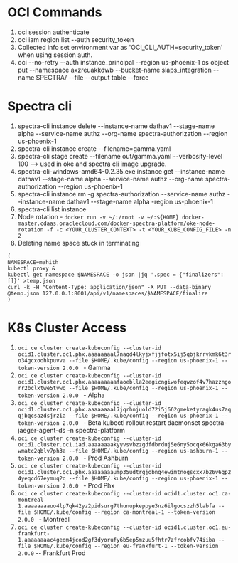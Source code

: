 
# OCI Commands
1. oci session authenticate
1. oci iam region list --auth security_token
1. Collected info set environment var as 'OCI_CLI_AUTH=security_token' when using session auth.
1. oci --no-retry --auth instance_principal --region us-phoenix-1 os object put --namespace axzreuakkdwb  --bucket-name slaps_integration --name SPECTRA/<filename> --file <filename>   --output table --force


# Spectra cli
1. spectra-cli instance delete  --instance-name dathav1 --stage-name alpha --service-name authz --org-name spectra-authorization --region us-phoenix-1
1. spectra-cli instance create --filename=gamma.yaml
1. spectra-cli stage create --filename out/gamma.yaml --verbosity-level 100  --> used in oke and spectra cli image upgrade.
1. spectra-cli-windows-amd64-0.2.35.exe  instance get --instance-name dathav1 --stage-name alpha --service-name authz --org-name spectra-authorization --region us-phoenix-1
1. spectra-cli instance rm -g spectra-authorization --service-name authz --instance-name dathav1 --stage-name alpha -region us-phoenix-1
1. spectra-cli list instance 
1. Node rotation - `docker run -v ~/:/root -v ~/:${HOME} docker-master.cdaas.oraclecloud.com/docker-spectra-platform/oke-node-rotation -f -c <YOUR_CLUSTER_CONTEXT> -t <YOUR_KUBE_CONFIG_FILE> -n 2`
1. Deleting name space stuck in terminating
```
(       
NAMESPACE=mahith
kubectl proxy &
kubectl get namespace $NAMESPACE -o json |jq '.spec = {"finalizers":[]}' >temp.json
curl -k -H "Content-Type: application/json" -X PUT --data-binary @temp.json 127.0.0.1:8001/api/v1/namespaces/$NAMESPACE/finalize
)
```

# K8s Cluster Access
1. `oci ce cluster create-kubeconfig --cluster-id ocid1.cluster.oc1.phx.aaaaaaaal7naqd4lkyjxfjjfotx5ij5qbjkrrvkmk6t3ro34gcxoohkpuvva --file $HOME/.kube/config --region us-phoenix-1 --token-version 2.0.0 ` - Gamma
1. `oci ce cluster create-kubeconfig --cluster-id ocid1.cluster.oc1.phx.aaaaaaaaafaoeblla2eegicngiwofeqwzof4v7hazzngorr2bclxtwe5tvwq --file $HOME/.kube/config --region us-phoenix-1 --token-version 2.0.0 ` - Alpha
1. `oci ce cluster create-kubeconfig --cluster-id ocid1.cluster.oc1.phx.aaaaaaaal7jqrhnjuold72i5j662gmeketyragk4us7aqqjbqcsazdsjrzia --file $HOME/.kube/config --region us-phoenix-1 --token-version 2.0.0 ` - Beta
kubectl rollout restart daemonset spectra-jaeger-agent-ds -n spectra-platform
1. `oci ce cluster create-kubeconfig --cluster-id ocid1.cluster.oc1.iad.aaaaaaaakyyvsvbzzgdfdbrduj5e6ny5ocqk66kga63bywmatc2qblv7ph3a --file $HOME/.kube/config --region us-ashburn-1 --token-version 2.0.0 ` - Prod Ashburn
1. `oci ce cluster create-kubeconfig --cluster-id ocid1.cluster.oc1.phx.aaaaaaaaump35udtrgjobnq4ewimtnogscxx7b26v6gp24yeqcd67eymuq2q --file $HOME/.kube/config --region us-phoenix-1 --token-version 2.0.0 ` - Prod Phx
1. `oci ce cluster create-kubeconfig --cluster-id ocid1.cluster.oc1.ca-montreal-1.aaaaaaaauo4lp7qk42yz2pidsurg7thunupkeppye3nz6ilgocszzh5labfa --file $HOME/.kube/config --region ca-montreal-1 --token-version 2.0.0 ` - Montreal
1. `oci ce cluster create-kubeconfig --cluster-id ocid1.cluster.oc1.eu-frankfurt-1.aaaaaaaac4gedm4jcod2gf3dyorufy6b5ep5mzuu5fhtr7zfrcobfv74iiba --file $HOME/.kube/config --region eu-frankfurt-1 --token-version 2.0.0` -- Frankfurt Prod